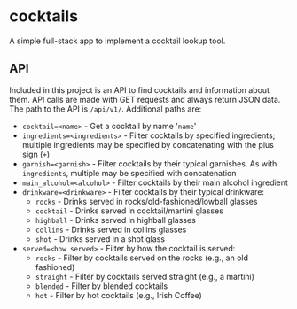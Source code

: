 # cocktails
A simple full-stack app to implement a cocktail lookup tool.

## API
Included in this project is an API to find cocktails and information about them. API calls are made with GET requests and always return JSON data. The path to the API is `/api/v1/`. Additional paths are:

* `cocktail=<name>` - Get a cocktail by name '`name`'
* `ingredients=<ingredients>` - Filter cocktails by specified ingredients; multiple ingredients may be specified by concatenating with the plus sign (`+`)
* `garnish=<garnish>` - Filter cocktails by their typical garnishes. As with `ingredients`, multiple may be specified with concatenation
* `main_alcohol=<alcohol>` - Filter cocktails by their main alcohol ingredient
* `drinkware=<drinkware>` - Filter cocktails by their typical drinkware:
    * `rocks` - Drinks served in rocks/old-fashioned/lowball glasses
    * `cocktail` - Drinks served in cocktail/martini glasses
    * `highball` - Drinks served in highball glasses
    * `collins` - Drinks served in collins glasses
    * `shot` - Drinks served in a shot glass
* `served=<how served>` - Filter by how the cocktail is served:
    * `rocks` - Filter by cocktails served on the rocks (e.g., an old fashioned)
    * `straight` - Filter by cocktails served straight (e.g., a martini)
    * `blended` - Filter by blended cocktails
    * `hot` - Filter by hot cocktails (e.g., Irish Coffee)
